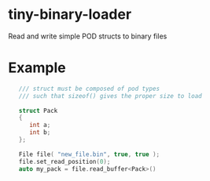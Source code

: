 # tiny-binary-loader
Read and write simple POD structs to binary files

# Example


~~~ c++
   /// struct must be composed of pod types
   /// such that sizeof() gives the proper size to load
   
   struct Pack
   {
      int a;
      int b;
   };
   
   File file( "new_file.bin", true, true );
   file.set_read_position(0);
   auto my_pack = file.read_buffer<Pack>()
~~~


